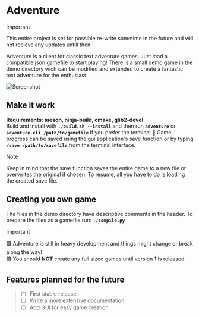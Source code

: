 # Adventure
> [!IMPORTANT]
> This entire project is set for possible re-write sometime in the future and will not recieve any updates untill then.<br>

Adventure is a client for classic text adventure games. Just load a compatible json gamefile to start playing! There is a small demo game in the demo directory wich can be modified and extended to create a fantastic text adventure for the enthusiast.

![Screenshot](https://github.com/william-andersson/adventure/blob/main/Screenshot.png)

## Make it work
**Requirements: meson, ninja-build, cmake, glib2-devel**<br>
Build and install with **`./build.sh --install`** and then run **`adventure`** or **`adventure-cli /path/to/gamefile`** if you prefer the terminal :slightly_smiling_face:
Game progress can be saved using the gui application's save function or by typing **`/save /path/to/savefile`** from the terminal interface.
> [!NOTE]
> Keep in mind that the save function saves the entire game to a new file or overwrites the original if chosen. To resume, all you have to do is loading the created save file.

## Creating you own game
The files in the demo directory have descriptive comments in the header. To prepare the files as a gamefile run: **`./compile.py`**

> [!IMPORTANT]
> :purple_square: Adventure is still in heavy development and things might change or break along the way!<br>
> :purple_square: You should **NOT** create any full sized games until version 1 is released.

## Features planned for the future
> - [ ] First stable release.<br>
> - [ ] Write a more extensive documentation.<br>
> - [ ] Add GUI for easy game creation.<br>
